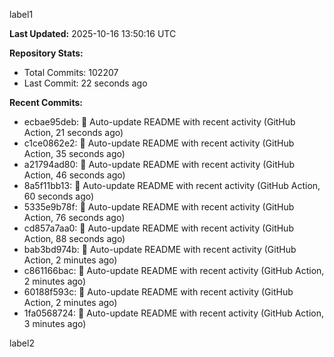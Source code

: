 
label1 
<!-- ACTIVITY_START -->
**Last Updated:** 2025-10-16 13:50:16 UTC

**Repository Stats:**
- Total Commits: 102207
- Last Commit: 22 seconds ago

**Recent Commits:**
- ecbae95deb: 🤖 Auto-update README with recent activity (GitHub Action, 21 seconds ago)
- c1ce0862e2: 🤖 Auto-update README with recent activity (GitHub Action, 35 seconds ago)
- a21794ad80: 🤖 Auto-update README with recent activity (GitHub Action, 46 seconds ago)
- 8a5f11bb13: 🤖 Auto-update README with recent activity (GitHub Action, 60 seconds ago)
- 5335e9b78f: 🤖 Auto-update README with recent activity (GitHub Action, 76 seconds ago)
- cd857a7aa0: 🤖 Auto-update README with recent activity (GitHub Action, 88 seconds ago)
- bab3bd974b: 🤖 Auto-update README with recent activity (GitHub Action, 2 minutes ago)
- c861166bac: 🤖 Auto-update README with recent activity (GitHub Action, 2 minutes ago)
- 60188f593c: 🤖 Auto-update README with recent activity (GitHub Action, 2 minutes ago)
- 1fa0568724: 🤖 Auto-update README with recent activity (GitHub Action, 3 minutes ago)
<!-- ACTIVITY_END -->

label2
